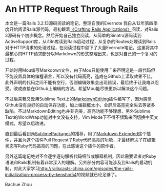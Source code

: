 # An HTTP Request Through Rails

本文是一篇Rails 3.2.13源码阅读的笔记，整理自我的Evernote
我自从12年第四季度开始阅读Rails源代码，最初跟着[《Crafting Rails Applications》](http://pragprog.com/book/jvrails/crafting-rails-applications)阅读，对Rails 3源码有个初步概念。然后开始自己独立阅读，从简单的Sinatra源码读到ActiveSupport库，从i18n库读到Rails启动过程，从复杂的Routes处理读到Rails对于HTTP请求的处理过程，在阅读过程中留下了大量Evernote笔记。这里将其中最核心的HTTP请求部分以Markdown的形式整理出来，也是对自己的一个复习的过程。

开始时用Mou编写Markdown文件，由于Mou只能使用```来声明这是一段代码但不能设置具体的编程语言，所以没有代码高亮，造成在Github上读取效果不佳，此外声明的代码之间不能有空行，否则编辑效果会出现错误，最后终于让我难以忍受。改成直接在Github上编辑的方法。希望Mou能尽快更新以解决这个问题。

不过后来我又改用Sublime Text上的[MarkdownEditing](https://github.com/ttscoff/MarkdownEditing)插件编写了，因为感觉Github没有良好的自动保存功能，加上编辑框太小，全屏后高亮完全失去等诸多缺陷。不过MarkdownEditing也并非完美，高亮功能不够理想，另外Sublime Text的WordWrap功能对中文没有支持，Vim Mode下不得不频繁来回切换中英文模式，希望以后改进。

直到最后看到[@SublimePackages](https://twitter.com/SublimePackages)的推荐，用了[Markdown Extended](https://github.com/jonschlinkert/sublime-markdown-extended)这个插件，并且为这个插件Pull Request了Ruby代码高亮的功能，才最终解决了在编辑状态写Ruby代码高亮的问题，在此感谢这个插件的原作者。

另外这篇笔记绝对不会逐字逐句解析代码细节或解释机制，因此需要读者对Ruby语法和Rails机制有着非常深入的理解。另外部分内容可能涉及到Rails的启动机制，对此大家学习<http://railscasts-china.com/episodes/the-rails-initialization-process-by-kenshin54>的视频就已经足够了。

Bachue Zhou
